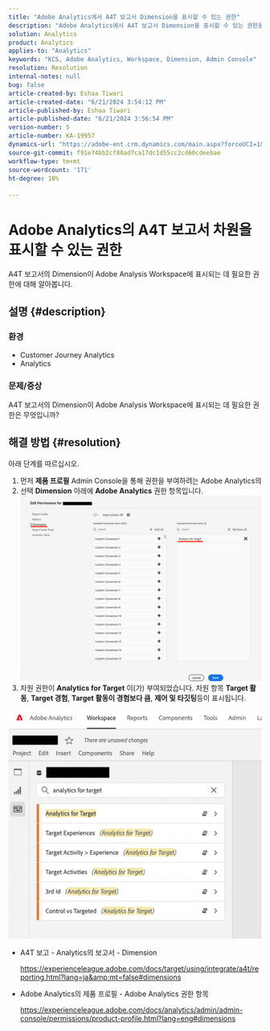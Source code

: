 ```yaml
---
title: "Adobe Analytics에서 A4T 보고서 Dimension을 표시할 수 있는 권한"
description: "Adobe Analytics에서 A4T 보고서 Dimension을 표시할 수 있는 권한을 받기 위해 따라야 하는 단계에 대해 알아봅니다."
solution: Analytics
product: Analytics
applies-to: "Analytics"
keywords: "KCS, Adobe Analytics, Workspace, Dimension, Admin Console"
resolution: Resolution
internal-notes: null
bug: false
article-created-by: Eshaa Tiwari
article-created-date: "6/21/2024 3:54:12 PM"
article-published-by: Eshaa Tiwari
article-published-date: "6/21/2024 3:56:54 PM"
version-number: 5
article-number: KA-19957
dynamics-url: "https://adobe-ent.crm.dynamics.com/main.aspx?forceUCI=1&pagetype=entityrecord&etn=knowledgearticle&id=72da2180-e62f-ef11-840a-6045bd029b18"
source-git-commit: f91e74bb2cf80ad7ca17dc1d55cc2cd60cdeebae
workflow-type: tm+mt
source-wordcount: '171'
ht-degree: 10%

---
```


# Adobe Analytics의 A4T 보고서 차원을 표시할 수 있는 권한


A4T 보고서의 Dimension이 Adobe Analysis Workspace에 표시되는 데 필요한 권한에 대해 알아봅니다.

## 설명 {#description}


### <b>환경</b>

- Customer Journey Analytics
- Analytics


### <b>문제/증상</b>

A4T 보고서의 Dimension이 Adobe Analysis Workspace에 표시되는 데 필요한 권한은 무엇입니까?


## 해결 방법 {#resolution}

아래 단계를 따르십시오.
1. 먼저 <b>제품 프로필</b> Admin Console을 통해 권한을 부여하려는 Adobe Analytics의
2. 선택 <b>Dimension</b> 아래에 <b>Adobe Analytics</b> 권한 항목입니다.\
   ![](assets/123b13c2-bb08-ed11-82e4-00224809a4ae.png)
3. 차원 권한이 <b>Analytics for Target</b> 이(가) 부여되었습니다. 차원 항목 <b>Target 활동</b>, <b>Target 경험</b>, <b>Target 활동이 경험보다 큼</b>, <b>제어 및 타깃팅</b>등이 표시됩니다.


![](assets/8b0bbd95-f4f5-ec11-bb3d-000d3a5b0d3b.png)

- A4T 보고 - Analytics의 보고서 - Dimension

  https://experienceleague.adobe.com/docs/target/using/integrate/a4t/reporting.html?lang=ja&amp;mt=false#dimensions
- Adobe Analytics의 제품 프로필 - Adobe Analytics 권한 항목

  https://experienceleague.adobe.com/docs/analytics/admin/admin-console/permissions/product-profile.html?lang=eng#dimensions

